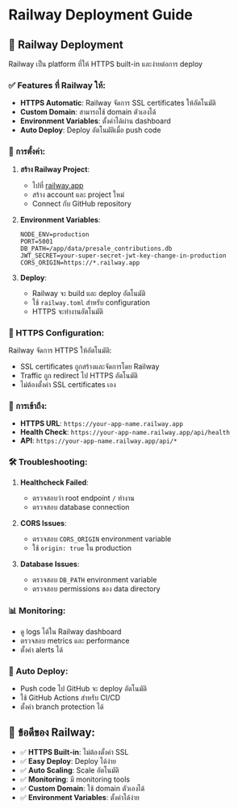 # Railway Deployment Guide

## 🚀 Railway Deployment

Railway เป็น platform ที่ให้ HTTPS built-in และง่ายต่อการ deploy

### ✅ Features ที่ Railway ให้:
- **HTTPS Automatic**: Railway จัดการ SSL certificates ให้อัตโนมัติ
- **Custom Domain**: สามารถใช้ domain ตัวเองได้
- **Environment Variables**: ตั้งค่าได้ผ่าน dashboard
- **Auto Deploy**: Deploy อัตโนมัติเมื่อ push code

### 🔧 การตั้งค่า:

1. **สร้าง Railway Project**:
   - ไปที่ [railway.app](https://railway.app)
   - สร้าง account และ project ใหม่
   - Connect กับ GitHub repository

2. **Environment Variables**:
   ```
   NODE_ENV=production
   PORT=5001
   DB_PATH=/app/data/presale_contributions.db
   JWT_SECRET=your-super-secret-jwt-key-change-in-production
   CORS_ORIGIN=https://*.railway.app
   ```

3. **Deploy**:
   - Railway จะ build และ deploy อัตโนมัติ
   - ใช้ `railway.toml` สำหรับ configuration
   - HTTPS จะทำงานอัตโนมัติ

### 🔐 HTTPS Configuration:

Railway จัดการ HTTPS ให้อัตโนมัติ:
- SSL certificates ถูกสร้างและจัดการโดย Railway
- Traffic ถูก redirect ไป HTTPS อัตโนมัติ
- ไม่ต้องตั้งค่า SSL certificates เอง

### 📱 การเข้าถึง:

- **HTTPS URL**: `https://your-app-name.railway.app`
- **Health Check**: `https://your-app-name.railway.app/api/health`
- **API**: `https://your-app-name.railway.app/api/*`

### 🛠️ Troubleshooting:

1. **Healthcheck Failed**:
   - ตรวจสอบว่า root endpoint `/` ทำงาน
   - ตรวจสอบ database connection

2. **CORS Issues**:
   - ตรวจสอบ `CORS_ORIGIN` environment variable
   - ใช้ `origin: true` ใน production

3. **Database Issues**:
   - ตรวจสอบ `DB_PATH` environment variable
   - ตรวจสอบ permissions ของ data directory

### 📊 Monitoring:

- ดู logs ได้ใน Railway dashboard
- ตรวจสอบ metrics และ performance
- ตั้งค่า alerts ได้

### 🔄 Auto Deploy:

- Push code ไป GitHub จะ deploy อัตโนมัติ
- ใช้ GitHub Actions สำหรับ CI/CD
- ตั้งค่า branch protection ได้

## 🎉 ข้อดีของ Railway:

- ✅ **HTTPS Built-in**: ไม่ต้องตั้งค่า SSL
- ✅ **Easy Deploy**: Deploy ได้ง่าย
- ✅ **Auto Scaling**: Scale อัตโนมัติ
- ✅ **Monitoring**: มี monitoring tools
- ✅ **Custom Domain**: ใช้ domain ตัวเองได้
- ✅ **Environment Variables**: ตั้งค่าได้ง่าย
